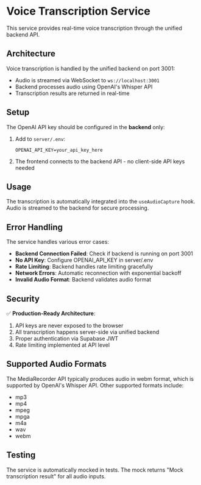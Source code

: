 # Voice Transcription Service

This service provides real-time voice transcription through the unified backend API.

## Architecture

Voice transcription is handled by the unified backend on port 3001:
- Audio is streamed via WebSocket to `ws://localhost:3001`
- Backend processes audio using OpenAI's Whisper API
- Transcription results are returned in real-time

## Setup

The OpenAI API key should be configured in the **backend** only:
1. Add to `server/.env`:
   ```
   OPENAI_API_KEY=your_api_key_here
   ```
2. The frontend connects to the backend API - no client-side API keys needed

## Usage

The transcription is automatically integrated into the `useAudioCapture` hook. Audio is streamed to the backend for secure processing.

## Error Handling

The service handles various error cases:

- **Backend Connection Failed**: Check if backend is running on port 3001
- **No API Key**: Configure OPENAI_API_KEY in server/.env
- **Rate Limiting**: Backend handles rate limiting gracefully
- **Network Errors**: Automatic reconnection with exponential backoff
- **Invalid Audio Format**: Backend validates audio format

## Security

✅ **Production-Ready Architecture**:

1. API keys are never exposed to the browser
2. All transcription happens server-side via unified backend
3. Proper authentication via Supabase JWT
4. Rate limiting implemented at API level

## Supported Audio Formats

The MediaRecorder API typically produces audio in webm format, which is supported by OpenAI's Whisper API. Other supported formats include:
- mp3
- mp4
- mpeg
- mpga
- m4a
- wav
- webm

## Testing

The service is automatically mocked in tests. The mock returns "Mock transcription result" for all audio inputs.